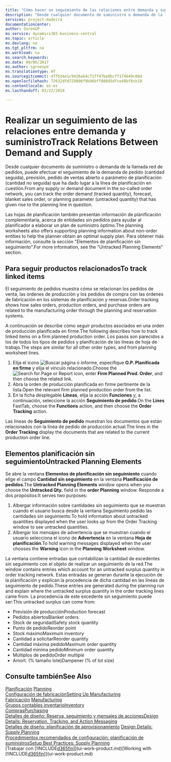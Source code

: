 ```yaml
---
title: "Cómo hacer un seguimiento de las relaciones entre demanda y suministro | Documentos de Microsoft"
description: "Desde cualquier documento de suministro o demanda de la llamada red de pedidos, puede efectuar el seguimiento de la demanda de pedido (cantidad seguida), previsión, pedido de ventas abierto o parámetro de planificación (cantidad no seguida) que ha dado lugar a la línea de planificación en cuestión."
services: project-madeira
documentationcenter: 
author: SorenGP
ms.service: dynamics365-business-central
ms.topic: article
ms.devlang: na
ms.tgt_pltfrm: na
ms.workload: na
ms.search.keywords: 
ms.date: 09/06/2017
ms.author: sgroespe
ms.translationtype: HT
ms.sourcegitcommit: d7fb34e1c9428a64c71ff47be8bcff174649c00d
ms.openlocfilehash: 72632dfd729806f9b96bff886d5dfce40bf8cb18
ms.contentlocale: es-es
ms.lasthandoff: 03/22/2018

---
```

# <a name="track-relations-between-demand-and-supply"></a><span data-ttu-id="6070d-103">Realizar un seguimiento de las relaciones entre demanda y suministro</span><span class="sxs-lookup"><span data-stu-id="6070d-103">Track Relations Between Demand and Supply</span></span>
<span data-ttu-id="6070d-104">Desde cualquier documento de suministro o demanda de la llamada red de pedidos, puede efectuar el seguimiento de la demanda de pedido (cantidad seguida), previsión, pedido de ventas abierto o parámetro de planificación (cantidad no seguida) que ha dado lugar a la línea de planificación en cuestión.</span><span class="sxs-lookup"><span data-stu-id="6070d-104">From any supply or demand document in the so-called order network, you can track the order demand (tracked quantity), forecast, blanket sales order, or planning parameter (untracked quantity) that has given rise to the planning line in question.</span></span>

<span data-ttu-id="6070d-105">Las hojas de planificación también presentan información de planificación complementaria, acerca de entidades sin pedidos para ayudar al planificador a elaborar un plan de suministro óptimo.</span><span class="sxs-lookup"><span data-stu-id="6070d-105">The planning worksheets also offers supporting planning information about non-order entities to help the planner obtain an optimal supply plan.</span></span> <span data-ttu-id="6070d-106">Para obtener más información, consulte la sección "Elementos de planificación sin seguimiento".</span><span class="sxs-lookup"><span data-stu-id="6070d-106">For more information, see the "Untracked Planning Elements" section.</span></span>

## <a name="to-track-linked-items"></a><span data-ttu-id="6070d-107">Para seguir productos relacionados</span><span class="sxs-lookup"><span data-stu-id="6070d-107">To track linked items</span></span>
<span data-ttu-id="6070d-108">El seguimiento de pedidos muestra cómo se relacionan los pedidos de venta, las órdenes de producción y los pedidos de compra con las órdenes de fabricación en los sistemas de planificación y reservas.</span><span class="sxs-lookup"><span data-stu-id="6070d-108">Order tracking shows how sales orders, production orders, and purchase orders are related to the manufacturing order through the planning and reservation systems.</span></span>

<span data-ttu-id="6070d-109">A continuación se describe cómo seguir productos asociados en una orden de producción planificada en firme.</span><span class="sxs-lookup"><span data-stu-id="6070d-109">The following describes how to track linked items on a firm planned production order.</span></span> <span data-ttu-id="6070d-110">Los pasos son parecidos a los de todos los tipos de pedidos y planificación de las líneas de hoja de trabajo.</span><span class="sxs-lookup"><span data-stu-id="6070d-110">The steps are similar for all other order types, and from planning worksheet lines.</span></span>

1. <span data-ttu-id="6070d-111">Elija el icono ![Buscar página o informe](media/ui-search/search_small.png "icono Buscar página o informe"), especifique **O.P. Planificada en firme** y elija el vínculo relacionado.</span><span class="sxs-lookup"><span data-stu-id="6070d-111">Choose the ![Search for Page or Report](media/ui-search/search_small.png "Search for Page or Report icon") icon, enter **Firm Planned Prod. Order**, and then choose the related link.</span></span>
2. <span data-ttu-id="6070d-112">Abra la orden de producción planificada en firme pertinente de la lista.</span><span class="sxs-lookup"><span data-stu-id="6070d-112">Open the relevant firm planned production order from the list.</span></span>
3. <span data-ttu-id="6070d-113">En la ficha desplegable **Líneas**, elija la acción **Funciones** y, a continuación, seleccione la acción **Seguimiento de pedido**.</span><span class="sxs-lookup"><span data-stu-id="6070d-113">On the **Lines** FastTab, choose the **Functions** action, and then choose the **Order Tracking** action.</span></span>

<span data-ttu-id="6070d-114">Las líneas de **Seguimiento de pedido** muestran los documentos que están relacionados con la línea de pedido de producción actual.</span><span class="sxs-lookup"><span data-stu-id="6070d-114">The lines in the **Order Tracking** display the documents that are related to the current production order line.</span></span>

## <a name="untracked-planning-elements"></a><span data-ttu-id="6070d-115">Elementos planificación sin seguimiento</span><span class="sxs-lookup"><span data-stu-id="6070d-115">Untracked Planning Elements</span></span>
<span data-ttu-id="6070d-116">Se abre la ventana **Elementos de planificación sin seguimiento** cuando elige el campo **Cantidad sin seguimiento** en la ventana **Planificación de pedidos**.</span><span class="sxs-lookup"><span data-stu-id="6070d-116">The **Untracked Planning Elements** window opens when you choose the **Untracked Qty.** field in the **order Planning** window.</span></span> <span data-ttu-id="6070d-117">Responde a dos propósitos:</span><span class="sxs-lookup"><span data-stu-id="6070d-117">It serves two purposes:</span></span>

1. <span data-ttu-id="6070d-118">Albergar información sobre cantidades sin seguimiento que se muestran cuando el usuario busca desde la ventana Seguimiento pedido las cantidades sin seguimiento.</span><span class="sxs-lookup"><span data-stu-id="6070d-118">To hold information about untracked quantities displayed when the user looks up from the Order Tracking window to see untracked quantities.</span></span>
2. <span data-ttu-id="6070d-119">Albergar los mensajes de advertencia que se muestran cuando el usuario selecciona el icono de **Advertencia** en la ventana **Hoja de planificación**.</span><span class="sxs-lookup"><span data-stu-id="6070d-119">To hold warning messages displayed when the user chooses the **Warning** icon in the **Planning Worksheet** window.</span></span>

<span data-ttu-id="6070d-120">La ventana contiene entradas que contabilizan la cantidad de excedentes sin seguimiento con el objeto de realizar un seguimiento de la red.</span><span class="sxs-lookup"><span data-stu-id="6070d-120">The window contains entries which account for an untracked surplus quantity in order tracking network.</span></span> <span data-ttu-id="6070d-121">Estas entradas se generan durante la ejecución de la planificación y explican la procedencia de dicha cantidad en las líneas de seguimiento de pedido.</span><span class="sxs-lookup"><span data-stu-id="6070d-121">These entries are generated during the planning run and explain where the untracked surplus quantity in the order tracking lines came from.</span></span> <span data-ttu-id="6070d-122">La procedencia de este excedente sin seguimiento puede ser:</span><span class="sxs-lookup"><span data-stu-id="6070d-122">This untracked surplus can come from:</span></span>

- <span data-ttu-id="6070d-123">Previsión de producción</span><span class="sxs-lookup"><span data-stu-id="6070d-123">Production forecast</span></span>
- <span data-ttu-id="6070d-124">Pedidos abiertos</span><span class="sxs-lookup"><span data-stu-id="6070d-124">Blanket orders</span></span>
- <span data-ttu-id="6070d-125">Stock de seguridad</span><span class="sxs-lookup"><span data-stu-id="6070d-125">Safety stock quantity</span></span>
- <span data-ttu-id="6070d-126">Punto de pedido</span><span class="sxs-lookup"><span data-stu-id="6070d-126">Reorder point</span></span>
- <span data-ttu-id="6070d-127">Stock máximo</span><span class="sxs-lookup"><span data-stu-id="6070d-127">Maximum inventory</span></span>
- <span data-ttu-id="6070d-128">Cantidad a solicitar</span><span class="sxs-lookup"><span data-stu-id="6070d-128">Reorder quantity</span></span>
- <span data-ttu-id="6070d-129">Cantidad máxima pedido</span><span class="sxs-lookup"><span data-stu-id="6070d-129">Maximum order quantity</span></span>
- <span data-ttu-id="6070d-130">Cantidad mínima pedido</span><span class="sxs-lookup"><span data-stu-id="6070d-130">Minimum order quantity</span></span>
- <span data-ttu-id="6070d-131">Múltiplos de pedido</span><span class="sxs-lookup"><span data-stu-id="6070d-131">Order multiple</span></span>
- <span data-ttu-id="6070d-132">Amort. (% tamaño lote)</span><span class="sxs-lookup"><span data-stu-id="6070d-132">Dampener (% of lot size)</span></span>

## <a name="see-also"></a><span data-ttu-id="6070d-133">Consulte también</span><span class="sxs-lookup"><span data-stu-id="6070d-133">See Also</span></span>  
<span data-ttu-id="6070d-134">[Planificación](production-planning.md) </span><span class="sxs-lookup"><span data-stu-id="6070d-134">[Planning](production-planning.md) </span></span>  
[<span data-ttu-id="6070d-135">Configuración de fabricación</span><span class="sxs-lookup"><span data-stu-id="6070d-135">Setting Up Manufacturing</span></span>](production-configure-production-processes.md)  
<span data-ttu-id="6070d-136">[Fabricación](production-manage-manufacturing.md)  </span><span class="sxs-lookup"><span data-stu-id="6070d-136">[Manufacturing](production-manage-manufacturing.md)  </span></span>  
[<span data-ttu-id="6070d-137">Grupos contables inventario</span><span class="sxs-lookup"><span data-stu-id="6070d-137">Inventory</span></span>](inventory-manage-inventory.md)  
[<span data-ttu-id="6070d-138">Compras</span><span class="sxs-lookup"><span data-stu-id="6070d-138">Purchasing</span></span>](purchasing-manage-purchasing.md)  
[<span data-ttu-id="6070d-139">Detalles de diseño: Reserva, seguimiento y mensajes de acciones</span><span class="sxs-lookup"><span data-stu-id="6070d-139">Design Details: Reservation, Tracking, and Action Messaging</span></span>](design-details-reservation-order-tracking-and-action-messaging.md)  
<span data-ttu-id="6070d-140">[Detalles de diseño: planificación de aprovisionamiento](design-details-supply-planning.md) </span><span class="sxs-lookup"><span data-stu-id="6070d-140">[Design Details: Supply Planning](design-details-supply-planning.md) </span></span>  
[<span data-ttu-id="6070d-141">Procedimientos recomendados de configuración: planificación de suministros</span><span class="sxs-lookup"><span data-stu-id="6070d-141">Setup Best Practices: Supply Planning</span></span>](setup-best-practices-supply-planning.md)  
<span data-ttu-id="6070d-142">[Trabajar con [!INCLUDE[d365fin](includes/d365fin_md.md)]](ui-work-product.md)</span><span class="sxs-lookup"><span data-stu-id="6070d-142">[Working with [!INCLUDE[d365fin](includes/d365fin_md.md)]](ui-work-product.md)</span></span>

